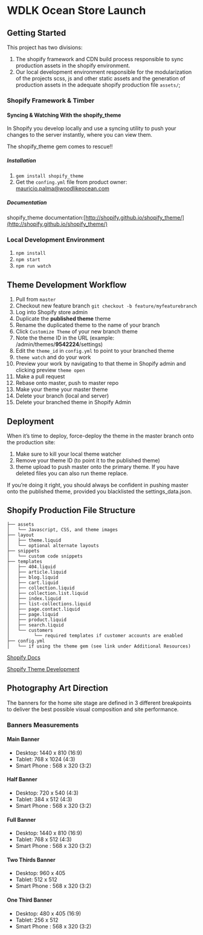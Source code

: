 WDLK Ocean Store Launch
=======================

## Getting Started
This project has two divisions:
1. The shopify framework and CDN build process responsible to sync production assets in the shopify environment.
2. Our local development environment responsible for the modularization of the projects scss, js and other static assets and the generation of production assets in the adequate shopify production file `assets/`;

### Shopify Framework & Timber

#### Syncing & Watching With the shopify_theme
In Shopify you develop locally and use a syncing utility to push your changes to the server instantly, where you can view them.

The shopify_theme gem comes to rescue!!

##### Installation

1. `gem install shopify_theme`
2. Get the `confing.yml` file from product owner: mauricio.palma@woodlikeocean.com

##### Documentation

shopify_theme documentation:[http://shopify.github.io/shopify_theme/](http://shopify.github.io/shopify_theme/)


### Local Development Environment

1. `npm install`
2. `npm start`
3. `npm run watch`


## Theme Development Workflow

1. Pull from `master`
2. Checkout new feature branch `git checkout -b feature/myfeaturebranch`
3. Log into Shopify store admin
4. Duplicate the **published theme** theme
5. Rename the duplicated theme to the name of your branch
6. Click `Customize Theme` of your new branch theme
7. Note the theme ID in the URL (example: /admin/themes/**9542224**/settings)
8. Edit the `theme_id` in `config.yml` to point to your branched theme
9. `theme watch` and do your work
10. Preview your work by navigating to that theme in Shopify admin and clicking preview `theme open`
11. Make a pull request
12. Rebase onto master, push to master repo
13. Make your theme your master theme
14. Delete your branch (local and server)
15. Delete your branched theme in Shopify Admin


## Deployment

When it’s time to deploy, force-deploy the theme in the master branch onto the production site:

1. Make sure to kill your local theme watcher
2. Remove your theme ID (to point it to the published theme)
3. theme upload to push master onto the primary theme. If you have deleted files you can also run theme replace.

If you’re doing it right, you should always be confident in pushing master onto the published theme, provided you blacklisted the settings_data.json.


## Shopify Production File Structure

```
├── assets
│   └── Javascript, CSS, and theme images
├── layout
│   ├── theme.liquid
│   └── optional alternate layouts
├── snippets
│   └── custom code snippets
├── templates
│   ├── 404.liquid
│   ├── article.liquid
│   ├── blog.liquid
│   ├── cart.liquid
│   ├── collection.liquid
│   ├── collection.list.liquid
│   ├── index.liquid
│   ├── list-collections.liquid
│   ├── page.contact.liquid
│   ├── page.liquid
│   ├── product.liquid
│   ├── search.liquid
│   └── customers
│         └── required templates if customer accounts are enabled
├── config.yml
│   └── if using the theme gem (see link under Additional Resources)
```

[Shopify Docs](http://docs.shopify.com/themes)

[Shopify Theme Development](https://robots.thoughtbot.com/shopify-theme-development)

## Photography Art Direction

The banners for the home site stage are defined in 3 different breakpoints to deliver the best possible visual composition and site performance.

### Banners Measurements

#### Main Banner
* Desktop: 1440 x 810 (16:9)
* Tablet: 768 x 1024 (4:3)
* Smart Phone : 568 x 320  (3:2)

#### Half Banner
* Desktop: 720 x 540 (4:3)
* Tablet: 384 x 512 (4:3)
* Smart Phone : 568 x 320  (3:2)

#### Full Banner
* Desktop: 1440 x 810 (16:9)
* Tablet: 768 x 512 (4:3)
* Smart Phone : 568 x 320  (3:2)

#### Two Thirds Banner
* Desktop: 960 x 405
* Tablet: 512 x 512
* Smart Phone : 568 x 320  (3:2)

#### One Third Banner
* Desktop: 480 x 405 (16:9)
* Tablet: 256 x 512
* Smart Phone : 568 x 320  (3:2)
